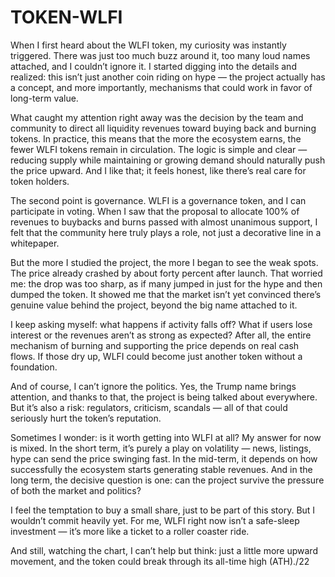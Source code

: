 # TOKEN-WLFI

When I first heard about the WLFI token, my curiosity was instantly triggered. There was just too much buzz around it, too many loud names attached, and I couldn’t ignore it. I started digging into the details and realized: this isn’t just another coin riding on hype — the project actually has a concept, and more importantly, mechanisms that could work in favor of long-term value.

What caught my attention right away was the decision by the team and community to direct all liquidity revenues toward buying back and burning tokens. In practice, this means that the more the ecosystem earns, the fewer WLFI tokens remain in circulation. The logic is simple and clear — reducing supply while maintaining or growing demand should naturally push the price upward. And I like that; it feels honest, like there’s real care for token holders.

The second point is governance. WLFI is a governance token, and I can participate in voting. When I saw that the proposal to allocate 100% of revenues to buybacks and burns passed with almost unanimous support, I felt that the community here truly plays a role, not just a decorative line in a whitepaper.

But the more I studied the project, the more I began to see the weak spots. The price already crashed by about forty percent after launch. That worried me: the drop was too sharp, as if many jumped in just for the hype and then dumped the token. It showed me that the market isn’t yet convinced there’s genuine value behind the project, beyond the big name attached to it.

I keep asking myself: what happens if activity falls off? What if users lose interest or the revenues aren’t as strong as expected? After all, the entire mechanism of burning and supporting the price depends on real cash flows. If those dry up, WLFI could become just another token without a foundation.

And of course, I can’t ignore the politics. Yes, the Trump name brings attention, and thanks to that, the project is being talked about everywhere. But it’s also a risk: regulators, criticism, scandals — all of that could seriously hurt the token’s reputation.

Sometimes I wonder: is it worth getting into WLFI at all? My answer for now is mixed. In the short term, it’s purely a play on volatility — news, listings, hype can send the price swinging fast. In the mid-term, it depends on how successfully the ecosystem starts generating stable revenues. And in the long term, the decisive question is one: can the project survive the pressure of both the market and politics?

I feel the temptation to buy a small share, just to be part of this story. But I wouldn’t commit heavily yet. For me, WLFI right now isn’t a safe-sleep investment — it’s more like a ticket to a roller coaster ride.

And still, watching the chart, I can’t help but think: just a little more upward movement, and the token could break through its all-time high (ATH)./22


